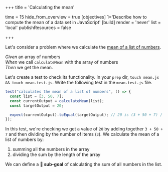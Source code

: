 +++
title = 'Calculating the mean'

time = 15
hide_from_overview = true
[objectives]
1='Describe how to compute the mean of a data set in JavaScript'
[build]
  render = 'never'
  list = 'local'
  publishResources = false

+++

Let's consider a problem where we calculate the [mean of a list of numbers](https://www.mathsisfun.com/mean.html).

_Given_ an array of numbers  
_When_ we call `calculateMean` with the array of numbers  
_Then_ we get the mean.

Let's create a test to check its functionality. In your `prep` dir, `touch mean.js && touch mean.test.js`. Write the following test in the `mean.test.js` file.

```js
test("calculates the mean of a list of numbers", () => {
  const list = [3, 50, 7];
  const currentOutput = calculateMean(list);
  const targetOutput = 20;

  expect(currentOutput).toEqual(targetOutput); // 20 is (3 + 50 + 7) / 3
});
```

In this test, we're checking we get a value of `20` by adding together `3 + 50 + 7` and then dividing by the number of items (`3`). We calculate the mean of a list of numbers by:

1. summing all the numbers in the array
2. dividing the sum by the length of the array

We can define a **🎯 sub-goal** of calculating the sum of all numbers in the list.
